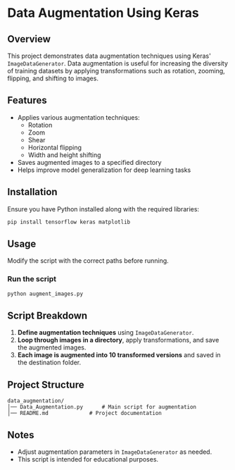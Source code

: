 # Data Augmentation Using Keras

## Overview
This project demonstrates data augmentation techniques using Keras' `ImageDataGenerator`. Data augmentation is useful for increasing the diversity of training datasets by applying transformations such as rotation, zooming, flipping, and shifting to images.

## Features
- Applies various augmentation techniques:
  - Rotation
  - Zoom
  - Shear
  - Horizontal flipping
  - Width and height shifting
- Saves augmented images to a specified directory
- Helps improve model generalization for deep learning tasks

## Installation
Ensure you have Python installed along with the required libraries:

```sh
pip install tensorflow keras matplotlib
```

## Usage
Modify the script with the correct paths before running.

### Run the script
```sh
python augment_images.py
```

## Script Breakdown
1. **Define augmentation techniques** using `ImageDataGenerator`.
2. **Loop through images in a directory**, apply transformations, and save the augmented images.
3. **Each image is augmented into 10 transformed versions** and saved in the destination folder.

## Project Structure
```
data_augmentation/
│── Data_Augmentation.py      # Main script for augmentation
│── README.md             # Project documentation
```

## Notes
- Adjust augmentation parameters in `ImageDataGenerator` as needed.
- This script is intended for educational purposes.

